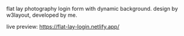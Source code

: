 flat lay photography login form with dynamic background.
design by w3layout, developed by me.

live preview:
https://flat-lay-login.netlify.app/